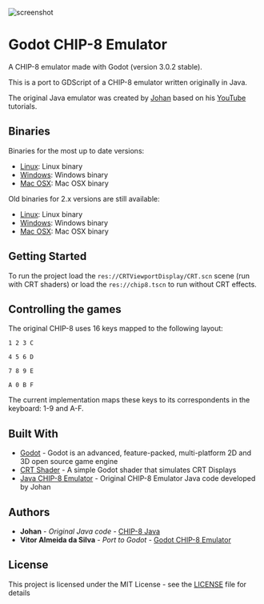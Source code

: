 
![screenshot](https://ipvxhq.bn.files.1drv.com/y4m-nWQqS0jyDAPReZyHZSWZsqEyqOdsHPXeNfN01DKtB3FtaoGu2g4nDTjxLWyv0q8g0sZbec_iUI-C7YO8aFuK-qMWUneYMdTx0CZcwX-cFTaSkxon9a40oLIRj0lO_LEkN8EhcIVcjrZyWy7sa6baOThII5xh4K2PnpjildyRLqJhavjjQ9BCXWzTeIkHUzeuroigN4fkqdR53ts3UzZEg/Video_1521591797.gif?psid=1)

# Godot CHIP-8 Emulator

A CHIP-8 emulator made with Godot (version 3.0.2 stable).

This is a port to GDScript of a CHIP-8 emulator written originally in Java.

The original Java emulator was created by [Johan](https://github.com/Johnnei/) based on his [YouTube](https://www.youtube.com/playlist?list=PL5PyurErl12czoLyYD8za68d61T_OZsP2) tutorials.

## Binaries

Binaries for the most up to date versions:

* [Linux](https://1drv.ms/u/s!Ao1E4OCcZiFLjeQq2-4osd-VkElvDQ): Linux binary
* [Windows](https://1drv.ms/u/s!Ao1E4OCcZiFLjeQn--HUDudbb0uB4A): Windows binary
* [Mac OSX](https://1drv.ms/u/s!Ao1E4OCcZiFLjeQpMVwghBxa93sZ3w): Mac OSX binary


Old binaries for 2.x versions are still available:

* [Linux](https://1drv.ms/u/s!Ao1E4OCcZiFLjbMFKweFLqk-9yLpfQ): Linux binary
* [Windows](https://1drv.ms/u/s!Ao1E4OCcZiFLjbMGziMPz4i-YY2KSQ): Windows binary
* [Mac OSX](https://1drv.ms/u/s!Ao1E4OCcZiFLjbMEEnr2vz1lBNwGaQ): Mac OSX binary

## Getting Started

To run the project load the `res://CRTViewportDisplay/CRT.scn` scene (run with CRT shaders) or load the `res://chip8.tscn` to run without CRT effects.

## Controlling the games

The original CHIP-8 uses 16 keys mapped to the following layout:

 ``1 2 3 C``
 
 ``4 5 6 D``
 
 ``7 8 9 E``
 
 ``A 0 B F``

The current implementation maps these keys to its correspondents in the keyboard: 1-9 and A-F.


## Built With

* [Godot](https://godotengine.org/) - Godot is an advanced, feature-packed, multi-platform 2D and 3D open source game engine
* [CRT Shader](https://github.com/henriquelalves/SimpleGodotCRTShader) - A simple Godot shader that simulates CRT Displays
* [Java CHIP-8 Emulator](https://github.com/Johnnei/Youtube-Tutorials/tree/master/emulator_chip8) - Original CHIP-8 Emulator Java code developed by Johan 


## Authors

* **Johan** - *Original Java code* - [CHIP-8 Java](https://github.com/Johnnei/Youtube-Tutorials/tree/master/emulator_chip8)
* **Vitor Almeida da Silva** - *Port to Godot* - [Godot CHIP-8 Emulator](https://github.com/vitoralmeidasilva)


## License

This project is licensed under the MIT License - see the [LICENSE](LICENSE) file for details
